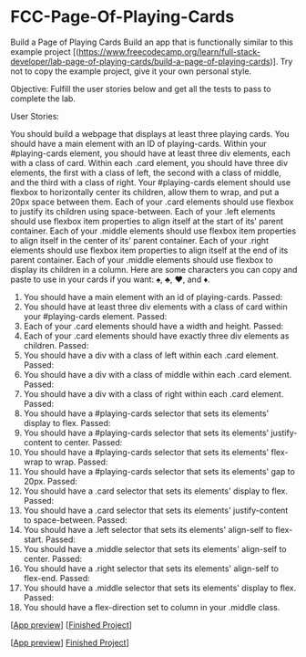 # FCC-Page-Of-Playing-Cards

Build a Page of Playing Cards
Build an app that is functionally similar to this example project [(https://www.freecodecamp.org/learn/full-stack-developer/lab-page-of-playing-cards/build-a-page-of-playing-cards)]. Try not to copy the example project, give it your own personal style.

Objective: Fulfill the user stories below and get all the tests to pass to complete the lab.

User Stories:

You should build a webpage that displays at least three playing cards.
You should have a main element with an ID of playing-cards.
Within your #playing-cards element, you should have at least three div elements, each with a class of card.
Within each .card element, you should have three div elements, the first with a class of left, the second with a class of middle, and the third with a class of right.
Your #playing-cards element should use flexbox to horizontally center its children, allow them to wrap, and put a 20px space between them.
Each of your .card elements should use flexbox to justify its children using space-between.
Each of your .left elements should use flexbox item properties to align itself at the start of its' parent container.
Each of your .middle elements should use flexbox item properties to align itself in the center of its' parent container.
Each of your .right elements should use flexbox item properties to align itself at the end of its parent container.
Each of your .middle elements should use flexbox to display its children in a column.
Here are some characters you can copy and paste to use in your cards if you want: ♠, ♣, ♥, and ♦.

1. You should have a main element with an id of playing-cards.
Passed:
2. You should have at least three div elements with a class of card within your #playing-cards element.
Passed:
3. Each of your .card elements should have a width and height.
Passed:
4. Each of your .card elements should have exactly three div elements as children.
Passed:
5. You should have a div with a class of left within each .card element.
Passed:
6. You should have a div with a class of middle within each .card element.
Passed:
7. You should have a div with a class of right within each .card element.
Passed:
8. You should have a #playing-cards selector that sets its elements' display to flex.
Passed:
9. You should have a #playing-cards selector that sets its elements' justify-content to center.
Passed:
10. You should have a #playing-cards selector that sets its elements' flex-wrap to wrap.
Passed:
11. You should have a #playing-cards selector that sets its elements' gap to 20px.
Passed:
12. You should have a .card selector that sets its elements' display to flex.
Passed:
13. You should have a .card selector that sets its elements' justify-content to space-between.
Passed:
14. You should have a .left selector that sets its elements' align-self to flex-start.
Passed:
15. You should have a .middle selector that sets its elements' align-self to center.
Passed:
16. You should have a .right selector that sets its elements' align-self to flex-end.
Passed:
17. You should have a .middle selector that sets its elements' display to flex.
Passed:
18. You should have a flex-direction set to column in your .middle class.

[[App preview](<img width="854" height="684" alt="Screenshot 2025-08-16 at 12 06 40 PM" src="https://github.com/user-attachments/assets/c93f9873-773e-4689-a6f3-44bb42b9b16f" />)]
[[Finished Project](<img width="928" height="802" alt="Screenshot 2025-08-16 at 12 06 53 PM" src="https://github.com/user-attachments/assets/4006a4e5-779b-45b1-8c99-6912c48e5a7b" />)]

[[App preview](https://github.com/xscapefromme/FCC-Page-Of-Playing-Cards/issues/1#issue-3327542216)]
[Finished Project](https://github.com/xscapefromme/FCC-Page-Of-Playing-Cards/issues/2#issue-3327549822)] 
